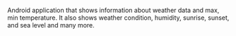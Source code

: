 Android application that shows information about weather data and max, min temperature.
It also shows weather condition, humidity, sunrise, sunset, and sea level and many more.
